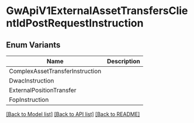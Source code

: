 # GwApiV1ExternalAssetTransfersClientIdPostRequestInstruction

## Enum Variants

| Name | Description |
|---- | -----|
| ComplexAssetTransferInstruction |  |
| DwacInstruction |  |
| ExternalPositionTransfer |  |
| FopInstruction |  |

[[Back to Model list]](../README.md#documentation-for-models) [[Back to API list]](../README.md#documentation-for-api-endpoints) [[Back to README]](../README.md)


